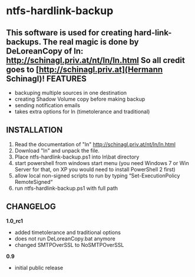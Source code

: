 ntfs-hardlink-backup
====================

This software is used for creating hard-link-backups.
The real magic is done by DeLoreanCopy of ln: http://schinagl.priv.at/nt/ln/ln.html	
So all credit goes to [http://schinagl.priv.at](Hermann Schinagl)!
FEATURES
--------
* backuping multiple sources in one destination
* creating Shadow Volume copy before making backup
* sending notification emails
* takes extra options for ln (timetolerance and traditional)

INSTALLATION
-------------
1. Read the documentation of "ln" http://schinagl.priv.at/nt/ln/ln.html
2. Download "ln" and unpack the file.
3. Place ntfs-hardlink-backup.ps1 into ln\bat directory
4. start powershell from windows start menu (you need Windows 7 or Win Server for that, on XP you would need to install PowerShell 2 first)
5. allow local non-signed scripts to run by typing “Set-ExecutionPolicy RemoteSigned“
6. run ntfs-hardlink-backup.ps1 with full path 

CHANGELOG
-------------
**1.0_rc1**
* added timetolerance and traditional options
* does not run DeLoreanCopy.bat anymore
* changed SMTPOverSSL to NoSMTPOverSSL

**0.9**
* initial public release

